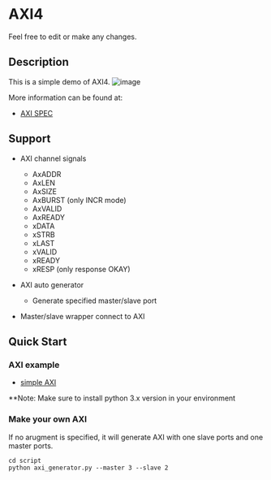 # AXI4
Feel free to edit or make any changes.

## Description

This is a simple demo of AXI4.
![image](https://github.com/andrewyeh1005/AXI4/tree/main/assets/shit.png)

More information can be found at:
* [AXI SPEC](http://www.gstitt.ece.ufl.edu/courses/fall15/eel4720_5721/labs/refs/AXI4_specification.pdf)

## Support
* AXI channel signals
  * AxADDR
  * AxLEN
  * AxSIZE
  * AxBURST (only INCR mode)
  * AxVALID
  * AxREADY
  * xDATA
  * xSTRB
  * xLAST
  * xVALID
  * xREADY
  * xRESP   (only response OKAY)

* AXI auto generator
  * Generate specified master/slave port 

* Master/slave wrapper connect to AXI

## Quick Start
### AXI example
* [simple AXI](https://github.com/andrewyeh1005/AXI4/tree/main/src)

**Note: Make sure to install python 3.x version in your environment
### Make your own AXI
If no arugment is specified, it will generate AXI with one slave ports and one master ports.
```text
cd script
python axi_generator.py --master 3 --slave 2 
```
